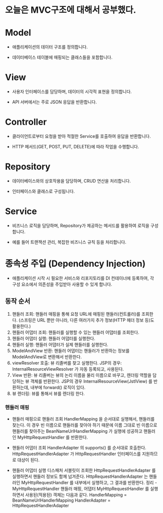 # 오늘은 MVC구조에 대해서 공부했다.

# Model

- 애플리케이션의 데이터 구조를 정의합니다.

- 데이터베이스 테이블에 매핑되는 클래스들을 포함합니다.

# View

- 사용자 인터페이스를 담당하며, 데이터의 시각적 표현을 정의합니다.

- API 서버에서는 주로 JSON 응답을 반환합니다.

# Controller

- 클라이언트로부터 요청을 받아 적절한 Service를 호출하여 응답을 반환합니다.

- HTTP 메서드(GET, POST, PUT, DELETE)에 따라 작업을 수행합니다.

# Repository

- 데이터베이스와의 상호작용을 담당하며, CRUD 연산을 처리합니다.

- 인터페이스와 클래스로 구성됩니다.

# Service

- 비즈니스 로직을 담당하며, Repository가 제공하는 메서드를 활용하여 로직을 구성합니다.

- 예를 들어 트랜잭션 관리, 복잡한 비즈니스 규칙 등을 처리합니다.

# 종속성 주입 (Dependency Injection)

- 애플리케이션 시작 시 필요한 서비스와 리포지토리를 DI 컨테이너에 등록하여, 각 구성 요소에서 의존성을 주입받아 사용할 수 있게 합니다.

## 동작 순서

1. 핸들러 조회: 핸들러 매핑을 통해 요청 URL에 매핑된 핸들러(컨트롤러)를 조회한다. (스프링은 URL 뿐만 아니라, 다른 여러가지 추가 정보(HTTP 헤더 정보 등)도 활용한다.)
2. 핸들러 어댑터 조회: 핸들러를 실행할 수 있는 핸들러 어댑터를 조회한다.
3. 핸들러 어댑터 실행: 핸들러 어댑터를 실행한다.
4. 핸들러 실행: 핸들러 어댑터가 실제 핸들러를 실행한다.
5. ModelAndView 반환: 핸들러 어댑터는 핸들러가 반환하는 정보를 ModelAndView로 변환해서 반환한다.
6. viewResolver 호출: 뷰 리졸버를 찾고 실행한다.
   JSP의 경우: InternalResourceViewResolver 가 자동 등록되고, 사용된다.
7. View 반환: 뷰 리졸버는 뷰의 논리 이름을 물리 이름으로 바꾸고, 렌더링 역할을 담당하는 뷰 객체를 반환한다.
   JSP의 경우 InternalResourceView(JstlView) 를 반환하는데, 내부에 forward() 로직이 있다.
8. 뷰 렌더링: 뷰를 통해서 뷰를 렌더링 한다.

### 핸들러 매핑

- 핸들러 매핑으로 핸들러 조회
  HandlerMapping 을 순서대로 실행해서, 핸들러를 찾는다. 이 경우 빈 이름으로 핸들러를 찾아야 하기 때문에 이름 그대로 빈 이름으로 핸들러를 찾아주는 BeanNameUrlHandlerMapping 가 실행에 성공하고 핸들러인 MyHttpRequestHandler 를 반환한다.

- 핸들러 어댑터 조회
  HandlerAdapter 의 supports() 를 순서대로 호출한다.
  HttpRequestHandlerAdapter 가 HttpRequestHandler 인터페이스를 지원하므로 대상이 된다.

- 핸들러 어댑터 실행
  디스패처 서블릿이 조회한 HttpRequestHandlerAdapter 를 실행하면서 핸들러 정보도 함께 넘겨준다.
  HttpRequestHandlerAdapter 는 핸들러인 MyHttpRequestHandler 를 내부에서 실행하고, 그 결과를 반환한다.
  정리 - MyHttpRequestHandler 핸들러 매핑, 어댑터
  MyHttpRequestHandler 를 실행하면서 사용된(적용된) 객체는 다음과 같다.
  HandlerMapping = BeanNameUrlHandlerMapping
  HandlerAdapter = HttpRequestHandlerAdapter
